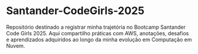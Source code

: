 # Santander-CodeGirls-2025
Repositório destinado a registrar minha trajetória no Bootcamp Santander Code Girls 2025. Aqui compartilho práticas com AWS, anotações, desafios e aprendizados adquiridos ao longo da minha evolução em Computação em Nuvem.
